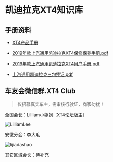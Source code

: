 # 凯迪拉克XT4知识库


## 手册资料

- [XT4产品手册](https://github.com/alex102400/xt4/raw/master/cadillac/xt4%E4%BA%A7%E5%93%81%E6%89%8B%E5%86%8C.pdf)

- [2019年款上汽通用凯迪拉克XT4保修保养手册.pdf](https://github.com/alex102400/xt4/raw/master/cadillac/2019%E5%B9%B4%E6%AC%BE%E4%B8%8A%E6%B1%BD%E9%80%9A%E7%94%A8%E5%87%AF%E8%BF%AA%E6%8B%89%E5%85%8BXT4%E4%BF%9D%E4%BF%AE%E4%BF%9D%E5%85%BB%E6%89%8B%E5%86%8C.pdf)

- [2019年款上汽通用凯迪拉克XT4用户手册.pdf](https://github.com/alex102400/xt4/raw/master/cadillac/2019%E5%B9%B4%E6%AC%BE%E4%B8%8A%E6%B1%BD%E9%80%9A%E7%94%A8%E5%87%AF%E8%BF%AA%E6%8B%89%E5%85%8BXT4%E7%94%A8%E6%88%B7%E6%89%8B%E5%86%8C.pdf)

- [上汽通用凯迪拉克三包凭证.pdf](https://github.com/alex102400/xt4/raw/master/cadillac/%E4%B8%8A%E6%B1%BD%E9%80%9A%E7%94%A8%E5%87%AF%E8%BF%AA%E6%8B%89%E5%85%8B%E4%B8%89%E5%8C%85%E5%87%AD%E8%AF%81.pdf)



## 车友会微信群.XT4 Club
> 仅招募真实车主，需审核行驶证，商家勿扰！

全国会长：Lilliam小姐姐（XT4论坛版主）

![LilliamLee](https://user-images.githubusercontent.com/12932086/70526465-9e148780-1b84-11ea-8b88-f41ba81c7737.jpg)

安徽分会：李大毛

![lijiadashao](https://user-images.githubusercontent.com/12932086/70526464-9d7bf100-1b84-11ea-8fb8-54f3a670f47e.jpg)

其它区域会长：待补充






